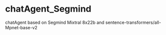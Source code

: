 # chatAgent_Segmind
chatAgent based on Segmind Mixtral 8x22b and sentence-transformers/all-Mpnet-base-v2
